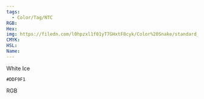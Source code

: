 ```yaml
---
tags:
  - Color/Tag/NTC
RGB:
Hex:
img: https://filedn.com/l0hpzxl1f01yT7GHxtF8cyk/Color%20Snake/standard_csv_to_svg//DDF9F1.svg
CMYK:
HSL:
Name:
---
```

White Ice
```palette
#DDF9F1
```
RGB
